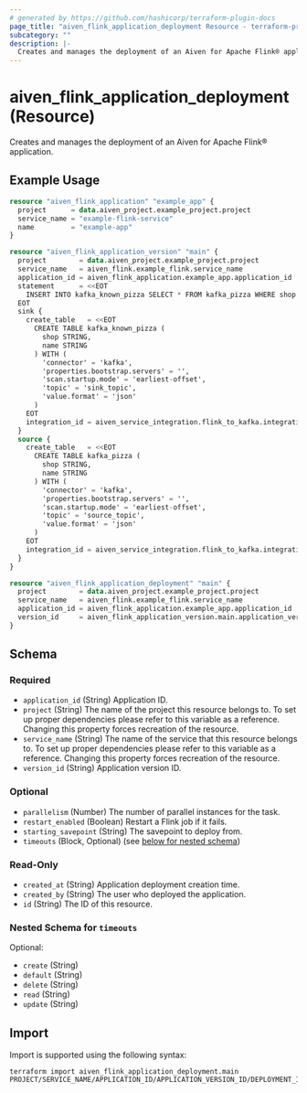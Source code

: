 ```yaml
---
# generated by https://github.com/hashicorp/terraform-plugin-docs
page_title: "aiven_flink_application_deployment Resource - terraform-provider-aiven"
subcategory: ""
description: |-
  Creates and manages the deployment of an Aiven for Apache Flink® application.
---
```


# aiven_flink_application_deployment (Resource)

Creates and manages the deployment of an Aiven for Apache Flink® application.

## Example Usage

```terraform
resource "aiven_flink_application" "example_app" {
  project      = data.aiven_project.example_project.project
  service_name = "example-flink-service"
  name         = "example-app"
}

resource "aiven_flink_application_version" "main" {
  project        = data.aiven_project.example_project.project
  service_name   = aiven_flink.example_flink.service_name
  application_id = aiven_flink_application.example_app.application_id
  statement      = <<EOT
    INSERT INTO kafka_known_pizza SELECT * FROM kafka_pizza WHERE shop LIKE '%Luigis Pizza%'
  EOT
  sink {
    create_table   = <<EOT
      CREATE TABLE kafka_known_pizza (
        shop STRING,
        name STRING
      ) WITH (
        'connector' = 'kafka',
        'properties.bootstrap.servers' = '',
        'scan.startup.mode' = 'earliest-offset',
        'topic' = 'sink_topic',
        'value.format' = 'json'
      )
    EOT
    integration_id = aiven_service_integration.flink_to_kafka.integration_id
  }
  source {
    create_table   = <<EOT
      CREATE TABLE kafka_pizza (
        shop STRING,
        name STRING
      ) WITH (
        'connector' = 'kafka',
        'properties.bootstrap.servers' = '',
        'scan.startup.mode' = 'earliest-offset',
        'topic' = 'source_topic',
        'value.format' = 'json'
      )
    EOT
    integration_id = aiven_service_integration.flink_to_kafka.integration_id
  }
}

resource "aiven_flink_application_deployment" "main" {
  project        = data.aiven_project.example_project.project
  service_name   = aiven_flink.example_flink.service_name
  application_id = aiven_flink_application.example_app.application_id
  version_id     = aiven_flink_application_version.main.application_version_id
}
```

<!-- schema generated by tfplugindocs -->
## Schema

### Required

- `application_id` (String) Application ID.
- `project` (String) The name of the project this resource belongs to. To set up proper dependencies please refer to this variable as a reference. Changing this property forces recreation of the resource.
- `service_name` (String) The name of the service that this resource belongs to. To set up proper dependencies please refer to this variable as a reference. Changing this property forces recreation of the resource.
- `version_id` (String) Application version ID.

### Optional

- `parallelism` (Number) The number of parallel instances for the task.
- `restart_enabled` (Boolean) Restart a Flink job if it fails.
- `starting_savepoint` (String) The savepoint to deploy from.
- `timeouts` (Block, Optional) (see [below for nested schema](#nestedblock--timeouts))

### Read-Only

- `created_at` (String) Application deployment creation time.
- `created_by` (String) The user who deployed the application.
- `id` (String) The ID of this resource.

<a id="nestedblock--timeouts"></a>
### Nested Schema for `timeouts`

Optional:

- `create` (String)
- `default` (String)
- `delete` (String)
- `read` (String)
- `update` (String)

## Import

Import is supported using the following syntax:

```shell
terraform import aiven_flink_application_deployment.main PROJECT/SERVICE_NAME/APPLICATION_ID/APPLICATION_VERSION_ID/DEPLOYMENT_ID
```
